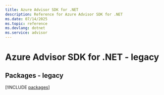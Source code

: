 ```yaml
---
title: Azure Advisor SDK for .NET
description: Reference for Azure Advisor SDK for .NET
ms.date: 07/14/2025
ms.topic: reference
ms.devlang: dotnet
ms.service: advisor
---
```

# Azure Advisor SDK for .NET - legacy
## Packages - legacy
[!INCLUDE [packages](advisor-index.md)]